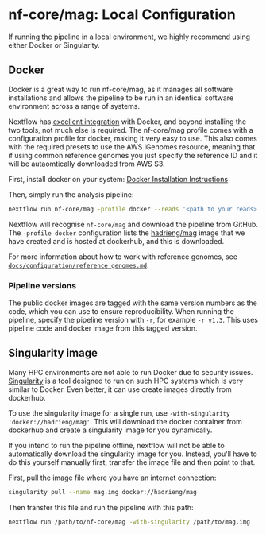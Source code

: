 # nf-core/mag: Local Configuration

If running the pipeline in a local environment, we highly recommend using either Docker or Singularity.

## Docker

Docker is a great way to run nf-core/mag, as it manages all software installations and allows the pipeline to be run in an identical software environment across a range of systems.

Nextflow has [excellent integration](https://www.nextflow.io/docs/latest/docker.html) with Docker, and beyond installing the two tools, not much else is required. The nf-core/mag profile comes with a configuration profile for docker, making it very easy to use. This also comes with the required presets to use the AWS iGenomes resource, meaning that if using common reference genomes you just specify the reference ID and it will be autaomtically downloaded from AWS S3.

First, install docker on your system: [Docker Installation Instructions](https://docs.docker.com/engine/installation/)

Then, simply run the analysis pipeline:

```bash
nextflow run nf-core/mag -profile docker --reads '<path to your reads>'
```

Nextflow will recognise `nf-core/mag` and download the pipeline from GitHub. The `-profile docker` configuration lists the [hadrieng/mag](https://hub.docker.com/r/hadrieng/mag/) image that we have created and is hosted at dockerhub, and this is downloaded.

For more information about how to work with reference genomes, see [`docs/configuration/reference_genomes.md`](docs/configuration/reference_genomes.md).

### Pipeline versions

The public docker images are tagged with the same version numbers as the code, which you can use to ensure reproducibility. When running the pipeline, specify the pipeline version with `-r`, for example `-r v1.3`. This uses pipeline code and docker image from this tagged version.

## Singularity image

Many HPC environments are not able to run Docker due to security issues. [Singularity](http://singularity.lbl.gov/) is a tool designed to run on such HPC systems which is very similar to Docker. Even better, it can use create images directly from dockerhub.

To use the singularity image for a single run, use `-with-singularity 'docker://hadrieng/mag'`. This will download the docker container from dockerhub and create a singularity image for you dynamically.

If you intend to run the pipeline offline, nextflow will not be able to automatically download the singularity image for you. Instead, you'll have to do this yourself manually first, transfer the image file and then point to that.

First, pull the image file where you have an internet connection:

```bash
singularity pull --name mag.img docker://hadrieng/mag
```

Then transfer this file and run the pipeline with this path:

```bash
nextflow run /path/to/nf-core/mag -with-singularity /path/to/mag.img
```
